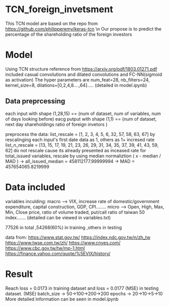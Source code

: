 # TCN_foreign_invetsment
This TCN model are based on the repo from https://github.com/philipperemy/keras-tcn \n
Our propose is to predict the percentage of the shareholding ratio of the foreign investors


# Model
Using TCN structure reference from https://arxiv.org/pdf/1803.01271.pdf
included casual convolutions and dilated convolutions and FC-NN(sigmoid as activation)
The hyper parameters are num_feat=28, nb_filters=24, kernel_size=8, dilations=[0,2,4,8....,64]..... (detailed in model.ipynb)

## Data preprcessing
each input with shape (1,28,15)  ==  (num of dataset, num of variables, num of days looking before) 
eacg putput with shape (1,1)     ==  (num of dataset, next day shareholdings ratio of foreign invetors )

preprocess the data:
list_rescale = [1, 2, 3, 4, 5, 6, 32, 57, 58, 63, 67] by rescalinging each input's first date data as 1, others as 1+ incresed rate
list_n_rescale = [13, 15, 17, 19, 21, 23, 26, 29, 31, 34, 35, 37, 39, 41, 43, 59, 62] do not rescale cause its already presented as inceased rate
for total_issued variables, rescale by using median normaliztion ( x - median / MAD )
    -> all_issued_median = 458112177.99999994
    -> MAD = 457654065.8219999  

# Data included
variables inculding:
macro --> VIX, increase rate of domestic/government expenditure, capital construction, GDP, CPI........ 
micro --> Open, High, Max, Min, Close price, ratio of volume traded, put/call ratio of taiwan 50 index.......
(detailed can be viewed in variables.txt)

77526 in total ,54268(60%) in training ,others in testing 

data from:
https://www.stat.gov.tw/
https://index.ndc.gov.tw/n/zh_tw
https://www.twse.com.tw/zh/
https://www.cnyes.com/
https://www.cbc.gov.tw/tw/mp-1.html
https://finance.yahoo.com/quote/%5EVIX/history/

# Result
Reach loss = 0.0173 in training dataset and loss = 0.0177 (MSE) in testing dataset. (MSE) 
batch_size -> 50->100->200->200
epochs     -> 20->10->5->10
More detailed information can be seen in model.ipynb
